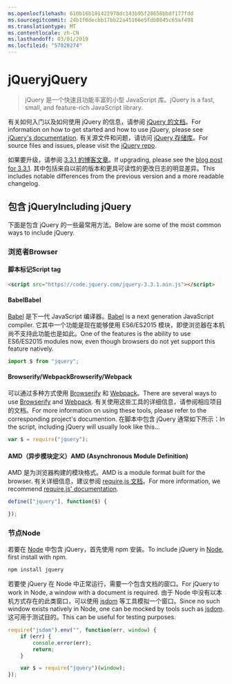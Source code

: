 ```yaml
---
ms.openlocfilehash: 610b16b181422978dc143b95f28658bbdf177fdd
ms.sourcegitcommit: 24b1f6decbb17bb22a45166e5fdb0845c65af498
ms.translationtype: MT
ms.contentlocale: zh-CN
ms.lasthandoff: 03/01/2019
ms.locfileid: "57028274"
---
```

# <a name="jquery"></a><span data-ttu-id="2aa73-101">jQuery</span><span class="sxs-lookup"><span data-stu-id="2aa73-101">jQuery</span></span>

> <span data-ttu-id="2aa73-102">jQuery 是一个快速且功能丰富的小型 JavaScript 库。</span><span class="sxs-lookup"><span data-stu-id="2aa73-102">jQuery is a fast, small, and feature-rich JavaScript library.</span></span>

<span data-ttu-id="2aa73-103">有关如何入门以及如何使用 jQuery 的信息，请参阅 [jQuery 的文档](http://api.jquery.com/)。</span><span class="sxs-lookup"><span data-stu-id="2aa73-103">For information on how to get started and how to use jQuery, please see [jQuery's documentation](http://api.jquery.com/).</span></span>
<span data-ttu-id="2aa73-104">有关源文件和问题，请访问 [jQuery 存储库](https://github.com/jquery/jquery)。</span><span class="sxs-lookup"><span data-stu-id="2aa73-104">For source files and issues, please visit the [jQuery repo](https://github.com/jquery/jquery).</span></span>

<span data-ttu-id="2aa73-105">如果要升级，请参阅 [3.3.1 的博客文章](https://blog.jquery.com/2017/03/20/jquery-3.3.1-now-available/)。</span><span class="sxs-lookup"><span data-stu-id="2aa73-105">If upgrading, please see the [blog post for 3.3.1](https://blog.jquery.com/2017/03/20/jquery-3.3.1-now-available/).</span></span> <span data-ttu-id="2aa73-106">其中包括来自以前的版本和更具可读性的更改日志的明显差异。</span><span class="sxs-lookup"><span data-stu-id="2aa73-106">This includes notable differences from the previous version and a more readable changelog.</span></span>

## <a name="including-jquery"></a><span data-ttu-id="2aa73-107">包含 jQuery</span><span class="sxs-lookup"><span data-stu-id="2aa73-107">Including jQuery</span></span>

<span data-ttu-id="2aa73-108">下面是包含 jQuery 的一些最常用方法。</span><span class="sxs-lookup"><span data-stu-id="2aa73-108">Below are some of the most common ways to include jQuery.</span></span>

### <a name="browser"></a><span data-ttu-id="2aa73-109">浏览者</span><span class="sxs-lookup"><span data-stu-id="2aa73-109">Browser</span></span>

#### <a name="script-tag"></a><span data-ttu-id="2aa73-110">脚本标记</span><span class="sxs-lookup"><span data-stu-id="2aa73-110">Script tag</span></span>

```html
<script src="https://code.jquery.com/jquery-3.3.1.min.js"></script>
```

#### <a name="babel"></a><span data-ttu-id="2aa73-111">Babel</span><span class="sxs-lookup"><span data-stu-id="2aa73-111">Babel</span></span>

<span data-ttu-id="2aa73-112">[Babel](http://babeljs.io/) 是下一代 JavaScript 编译器。</span><span class="sxs-lookup"><span data-stu-id="2aa73-112">[Babel](http://babeljs.io/) is a next generation JavaScript compiler.</span></span> <span data-ttu-id="2aa73-113">它其中一个功能是现在能够使用 ES6/ES2015 模块，即使浏览器在本机尚不支持此功能也是如此。</span><span class="sxs-lookup"><span data-stu-id="2aa73-113">One of the features is the ability to use ES6/ES2015 modules now, even though browsers do not yet support this feature natively.</span></span>

```js
import $ from "jquery";
```

#### <a name="browserifywebpack"></a><span data-ttu-id="2aa73-114">Browserify/Webpack</span><span class="sxs-lookup"><span data-stu-id="2aa73-114">Browserify/Webpack</span></span>

<span data-ttu-id="2aa73-115">可以通过多种方式使用 [Browserify](http://browserify.org/) 和 [Webpack](https://webpack.github.io/)。</span><span class="sxs-lookup"><span data-stu-id="2aa73-115">There are several ways to use [Browserify](http://browserify.org/) and [Webpack](https://webpack.github.io/).</span></span> <span data-ttu-id="2aa73-116">有关使用这些工具的详细信息，请参阅相应项目的文档。</span><span class="sxs-lookup"><span data-stu-id="2aa73-116">For more information on using these tools, please refer to the corresponding project's documention.</span></span> <span data-ttu-id="2aa73-117">在脚本中包含 jQuery 通常如下所示：</span><span class="sxs-lookup"><span data-stu-id="2aa73-117">In the script, including jQuery will usually look like this...</span></span>

```js
var $ = require("jquery");
```

#### <a name="amd-asynchronous-module-definition"></a><span data-ttu-id="2aa73-118">AMD（异步模块定义）</span><span class="sxs-lookup"><span data-stu-id="2aa73-118">AMD (Asynchronous Module Definition)</span></span>

<span data-ttu-id="2aa73-119">AMD 是为浏览器构建的模块格式。</span><span class="sxs-lookup"><span data-stu-id="2aa73-119">AMD is a module format built for the browser.</span></span> <span data-ttu-id="2aa73-120">有关详细信息，建议参阅 [require.js 文档](http://requirejs.org/docs/whyamd.html)。</span><span class="sxs-lookup"><span data-stu-id="2aa73-120">For more information, we recommend [require.js' documentation](http://requirejs.org/docs/whyamd.html).</span></span>

```js
define(["jquery"], function($) {

});
```

### <a name="node"></a><span data-ttu-id="2aa73-121">节点</span><span class="sxs-lookup"><span data-stu-id="2aa73-121">Node</span></span>

<span data-ttu-id="2aa73-122">若要在 [Node](nodejs.org) 中包含 jQuery，首先使用 npm 安装。</span><span class="sxs-lookup"><span data-stu-id="2aa73-122">To include jQuery in [Node](nodejs.org), first install with npm.</span></span>

```sh
npm install jquery
```

<span data-ttu-id="2aa73-123">若要使 jQuery 在 Node 中正常运行，需要一个包含文档的窗口。</span><span class="sxs-lookup"><span data-stu-id="2aa73-123">For jQuery to work in Node, a window with a document is required.</span></span> <span data-ttu-id="2aa73-124">由于 Node 中没有以本机方式存在的此类窗口，可以使用 [jsdom](https://github.com/tmpvar/jsdom) 等工具模拟一个窗口。</span><span class="sxs-lookup"><span data-stu-id="2aa73-124">Since no such window exists natively in Node, one can be mocked by tools such as [jsdom](https://github.com/tmpvar/jsdom).</span></span> <span data-ttu-id="2aa73-125">这可用于测试目的。</span><span class="sxs-lookup"><span data-stu-id="2aa73-125">This can be useful for testing purposes.</span></span>

```js
require("jsdom").env("", function(err, window) {
    if (err) {
        console.error(err);
        return;
    }

    var $ = require("jquery")(window);
});
```
